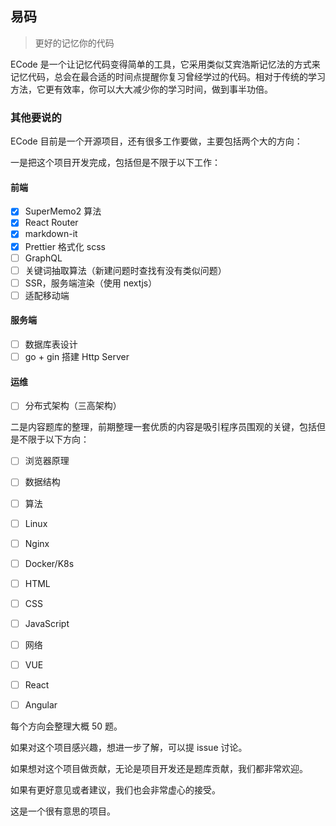 ## 易码

> 更好的记忆你的代码

ECode 是一个让记忆代码变得简单的工具，它采用类似艾宾浩斯记忆法的方式来记忆代码，总会在最合适的时间点提醒你复习曾经学过的代码。相对于传统的学习方法，它更有效率，你可以大大减少你的学习时间，做到事半功倍。

### 其他要说的

ECode 目前是一个开源项目，还有很多工作要做，主要包括两个大的方向：

一是把这个项目开发完成，包括但是不限于以下工作：

#### 前端

- [x] SuperMemo2 算法
- [x] React Router
- [x] markdown-it
- [x] Prettier 格式化 scss
- [ ] GraphQL
- [ ] 关键词抽取算法（新建问题时查找有没有类似问题）
- [ ] SSR，服务端渲染（使用 nextjs）
- [ ] 适配移动端

#### 服务端

- [ ] 数据库表设计
- [ ] go + gin 搭建 Http Server

#### 运维

- [ ] 分布式架构（三高架构）

二是内容题库的整理，前期整理一套优质的内容是吸引程序员围观的关键，包括但是不限于以下方向：

- [ ] 浏览器原理

- [ ] 数据结构

- [ ] 算法

- [ ] Linux

- [ ] Nginx

- [ ] Docker/K8s

- [ ] HTML

- [ ] CSS

- [ ] JavaScript

- [ ] 网络

- [ ] VUE

- [ ] React

- [ ] Angular

每个方向会整理大概 50 题。

如果对这个项目感兴趣，想进一步了解，可以提 issue 讨论。

如果想对这个项目做贡献，无论是项目开发还是题库贡献，我们都非常欢迎。

如果有更好意见或者建议，我们也会非常虚心的接受。

这是一个很有意思的项目。
